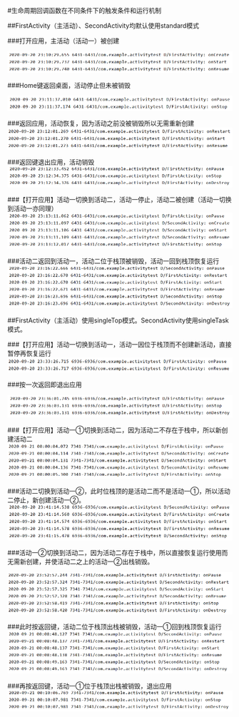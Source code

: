 #生命周期回调函数在不同条件下的触发条件和运行机制

##FirstActivity（主活动）、SecondActivity均默认使用standard模式

###打开应用，主活动（活动一）被创建

![image-20200920231129452](README.assets/image-20200920231129452.png)

###Home键返回桌面，活动停止但未被销毁

![image-20200920231151130](README.assets/image-20200920231151130.png)

###返回应用，活动恢复，因为活动之前没被销毁所以无需重新创建![image-20200920231220787](README.assets/image-20200920231220787.png)

###返回键退出应用，活动销毁![image-20200920231248820](README.assets/image-20200920231248820.png)

###【打开应用】活动一切换到活动二，活动一停止，活动二被创建（活动一切换到活动一亦同理）![image-20200920231326546](README.assets/image-20200920231326546.png)

###活动二返回到活动一，活动二位于栈顶被销毁，活动一回到栈顶恢复运行![image-20200920231828134](README.assets/image-20200920231828134.png)

##FirstActivity（主活动）使用singleTop模式。SecondActivity使用singleTask模式。

###【打开应用】活动一切换到活动一，活动一因位于栈顶而不创建新活动，直接暂停再恢复运行![image-20200920233512361](README.assets/image-20200920233512361.png)

###按一次返回即退出应用

![image-20200920233625285](README.assets/image-20200920233625285.png)

###【打开应用】活动一①切换到活动二，因为活动二不存在于栈中，所以新创建活动二![image-20200921000020122](README.assets/image-20200921000020122.png)

###活动二切换到活动一②，此时位栈顶的是活动二而不是活动一①，所以活动二停止，新创建活动一②。![image-20200920234331121](README.assets/image-20200920234331121.png)

###活动一②切换到活动二，因为活动二存在于栈中，所以直接恢复运行使用而无需新创建，并使活动二之上的活动一②出栈销毁。

![image-20200920235342723](README.assets/image-20200920235342723.png)

###此时按返回键，活动二位于栈顶出栈被销毁，活动一①回到栈顶恢复运行![image-20200921000911870](README.assets/image-20200921000911870.png)

###再按返回键，活动一①位于栈顶出栈被销毁，退出应用![image-20200921001029033](README.assets/image-20200921001029033.png)